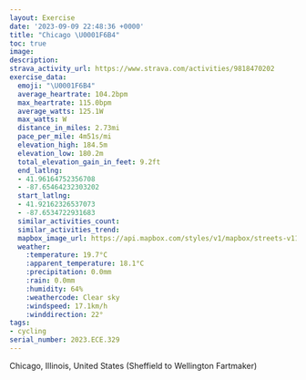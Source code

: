 ```yaml
---
layout: Exercise
date: '2023-09-09 22:48:36 +0000'
title: "Chicago \U0001F6B4"
toc: true
image:
description:
strava_activity_url: https://www.strava.com/activities/9818470202
exercise_data:
  emoji: "\U0001F6B4"
  average_heartrate: 104.2bpm
  max_heartrate: 115.0bpm
  average_watts: 125.1W
  max_watts: W
  distance_in_miles: 2.73mi
  pace_per_mile: 4m51s/mi
  elevation_high: 184.5m
  elevation_low: 180.2m
  total_elevation_gain_in_feet: 9.2ft
  end_latlng:
  - 41.96164752356708
  - -87.65464232303202
  start_latlng:
  - 41.92162326537073
  - -87.6534722931683
  similar_activities_count:
  similar_activities_trend:
  mapbox_image_url: https://api.mapbox.com/styles/v1/mapbox/streets-v11/static/path-5+787af2-1.0(wj%7B~Fzy~uOaD%40mCHeOPm%40CeBHyFHuPNqA%3FaHJmKFoADuA%3FsAD_GDyAF%7BGJk%40AiKJuBAsAFiMJ%5DF%7DCBeDFi%40AwAB%7DGDi%40CoADiB%40iCAqBFmEBQBuQNsCFoC%3FoCDeAA),pin-s-s+e5b22e(-87.65358,41.92444),pin-s-f+89ae00(-87.65468999999999,41.96)/auto/800x800?access_token=pk.eyJ1Ijoiam9zaGJlY2ttYW4iLCJhIjoiY205eWR2aDd1MWZ6djJrbXc4a3M0bWZleiJ9.XiG9OWkNcZk2QzjJbxLB4A
  weather:
    :temperature: 19.7°C
    :apparent_temperature: 18.1°C
    :precipitation: 0.0mm
    :rain: 0.0mm
    :humidity: 64%
    :weathercode: Clear sky
    :windspeed: 17.1km/h
    :winddirection: 22°
tags:
- cycling
serial_number: 2023.ECE.329
---
```

Chicago, Illinois, United States (Sheffield to Wellington Fartmaker)
